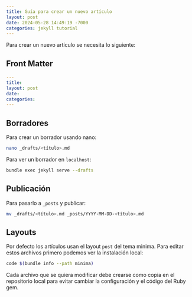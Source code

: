 ```yaml
---
title: Guía para crear un nuevo artículo
layout: post
date: 2024-05-28 14:49:19 -7000
categories: jekyll tutorial
---
```


Para crear un nuevo artículo se necesita lo siguiente:

## Front Matter

```yaml
---
title: 
layout: post
date:   
categories: 
---
```

## Borradores

Para crear un borrador usando nano:

```sh
nano _drafts/<título>.md
```

Para ver un borrador en `localhost`:

```sh
bundle exec jekyll serve --drafts
```

## Publicación

Para pasarlo a `_posts` y publicar:

```sh
mv _drafts/<título>.md _posts/YYYY-MM-DD-<título>.md
```

## Layouts

Por defecto los artículos usan el layout `post` del tema 
minima. Para editar estos archivos primero podemos ver la 
instalación local:

```sh
code $(bundle info --path minima)
```

Cada archivo que se quiera modificar debe crearse como copia
en el repositorio local para evitar cambiar la configuración 
y el código del Ruby gem.

